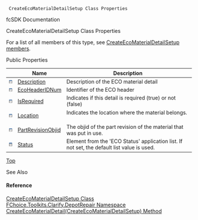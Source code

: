 ﻿     CreateEcoMaterialDetailSetup Class Properties                                                   

fcSDK Documentation

CreateEcoMaterialDetailSetup Class Properties

For a list of all members of this type, see [CreateEcoMaterialDetailSetup members](FChoice.Toolkits.Clarify~FChoice.Toolkits.Clarify.DepotRepair.CreateEcoMaterialDetailSetup_members.md).

Public Properties

|   | Name | Description |
| --- | --- | --- |
| ![Public Property](dotnetimages/publicProperty.png) | [Description](FChoice.Toolkits.Clarify~FChoice.Toolkits.Clarify.DepotRepair.CreateEcoMaterialDetailSetup~Description.md) | Description of the ECO material detail   |
| ![Public Property](dotnetimages/publicProperty.png) | [EcoHeaderIDNum](FChoice.Toolkits.Clarify~FChoice.Toolkits.Clarify.DepotRepair.CreateEcoMaterialDetailSetup~EcoHeaderIDNum.md) | Identifier of the ECO header   |
| ![Public Property](dotnetimages/publicProperty.png) | [IsRequired](FChoice.Toolkits.Clarify~FChoice.Toolkits.Clarify.DepotRepair.CreateEcoMaterialDetailSetup~IsRequired.md) | Indicates if this detail is required (true) or not (false)   |
| ![Public Property](dotnetimages/publicProperty.png) | [Location](FChoice.Toolkits.Clarify~FChoice.Toolkits.Clarify.DepotRepair.CreateEcoMaterialDetailSetup~Location.md) | Indicates the location where the material belongs.   |
| ![Public Property](dotnetimages/publicProperty.png) | [PartRevisionObjid](FChoice.Toolkits.Clarify~FChoice.Toolkits.Clarify.DepotRepair.CreateEcoMaterialDetailSetup~PartRevisionObjid.md) | The objid of the part revision of the material that was put in use.   |
| ![Public Property](dotnetimages/publicProperty.png) | [Status](FChoice.Toolkits.Clarify~FChoice.Toolkits.Clarify.DepotRepair.CreateEcoMaterialDetailSetup~Status.md) | Element from the 'ECO Status' application list. If not set, the default list value is used.   |

[Top](#top)

See Also

#### Reference

[CreateEcoMaterialDetailSetup Class](FChoice.Toolkits.Clarify~FChoice.Toolkits.Clarify.DepotRepair.CreateEcoMaterialDetailSetup.md)  
[FChoice.Toolkits.Clarify.DepotRepair Namespace](FChoice.Toolkits.Clarify~FChoice.Toolkits.Clarify.DepotRepair_namespace.md)  
[CreateEcoMaterialDetail(CreateEcoMaterialDetailSetup) Method](FChoice.Toolkits.Clarify~FChoice.Toolkits.Clarify.DepotRepair.DepotRepairToolkit~CreateEcoMaterialDetail(CreateEcoMaterialDetailSetup).md)